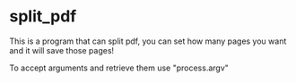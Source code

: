 # split_pdf
This is a program that can split pdf, you can set how many pages you want and it will save those pages!



To accept arguments and retrieve them use "process.argv"
